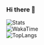 ### Hi there 👋
![Stats](https://github-readme-stats.vercel.app/api?username=vickscarlet&show_icons=true&theme=outrun)  
![WakaTime]()  
![TopLangs](https://github-readme-stats.vercel.app/api/top-langs?username=vickscarlet&layout=compact&show_icons=true&theme=outrun)  
